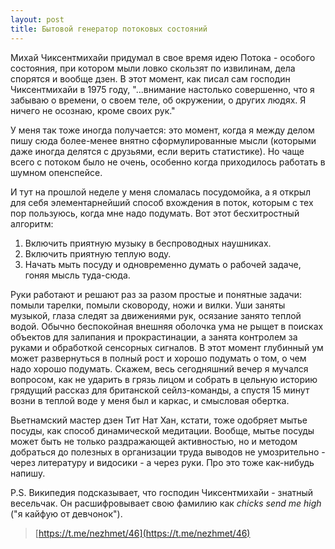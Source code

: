 ```yaml
---
layout: post
title: Бытовой генератор потоковых состояний
---
```


Михай Чиксентмихайи придумал в свое время идею Потока - особого состояния, при котором мыли ловко скользят по извилинам, дела спорятся и вообще дзен. В этот момент, как писал сам господин Чиксентмихайи в 1975 году, "...внимание настолько совершенно, что я забываю о времени, о своем теле, об окружении, о других людях. Я ничего не осознаю, кроме своих рук."

У меня так тоже иногда получается: это момент, когда я между делом пишу сюда более-менее внятно сформулированные мысли (которыми даже иногда делятся с друзьями, если верить статистике). Но чаще всего с потоком было не очень, особенно когда приходилось работать в шумном опенспейсе.

И тут на прошлой неделе у меня сломалась посудомойка, а я открыл для себя элементарнейший способ вхождения в поток, которым с тех пор пользуюсь, когда мне надо подумать. Вот этот бесхитростный алгоритм:

1. Включить приятную музыку в беспроводных наушниках.
2. Включить приятную теплую воду.
3. Начать мыть посуду и одновременно думать о рабочей задаче, гоняя мысль туда-сюда.

Руки работают и решают раз за разом простые и понятные задачи: помыли тарелки, помыли сковороду, ножи и вилки. Уши заняты музыкой, глаза следят за движениями рук, осязание занято теплой водой. Обычно беспокойная внешняя оболочка ума не рыщет в поисках объектов для залипания и прокрастинации, а занята контролем за руками и обработкой сенсорных сигналов. В этот момент глубинный ум может развернуться в полный рост и хорошо подумать о том, о чем надо хорошо подумать. Скажем, весь сегодняшний вечер я мучался вопросом, как не ударить в грязь лицом и собрать в цельную историю грядущий рассказ для британской сейлз-команды, а спустя 15 минут возни в теплой воде у меня был и каркас, и смысловая обертка.

Вьетнамский мастер дзен Тит Нат Хан, кстати, тоже одобряет мытье посуды, как способ динамической медитации. Вообще, мытье посуды может быть не только раздражающей активностью, но и методом добраться до полезных в организации труда выводов не умозрительно - через литературу и видосики - а через руки. Про это тоже как-нибудь напишу.

P.S. Википедия подсказывает, что господин Чиксентмихайи - знатный весельчак. Он расшифровывает свою фамилию как *chicks send me high* ("я кайфую от девчонок").

> [https://t.me/nezhmet/46](https://t.me/nezhmet/46)
